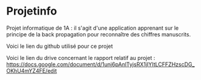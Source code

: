 # Projetinfo
Projet informatique de 1A : il s'agit d'une application apprenant sur le principe de la back propagation pour reconnaître des chiffres manuscrits.

Voici le lien du github utilisé pour ce projet


Voici le lien du drive concernant le rapport relatif au projet :
https://docs.google.com/document/d/1unj6pAnlTyjsRX1jIYItLCFFZHzscDG_OKhU4mYZ4FE/edit
